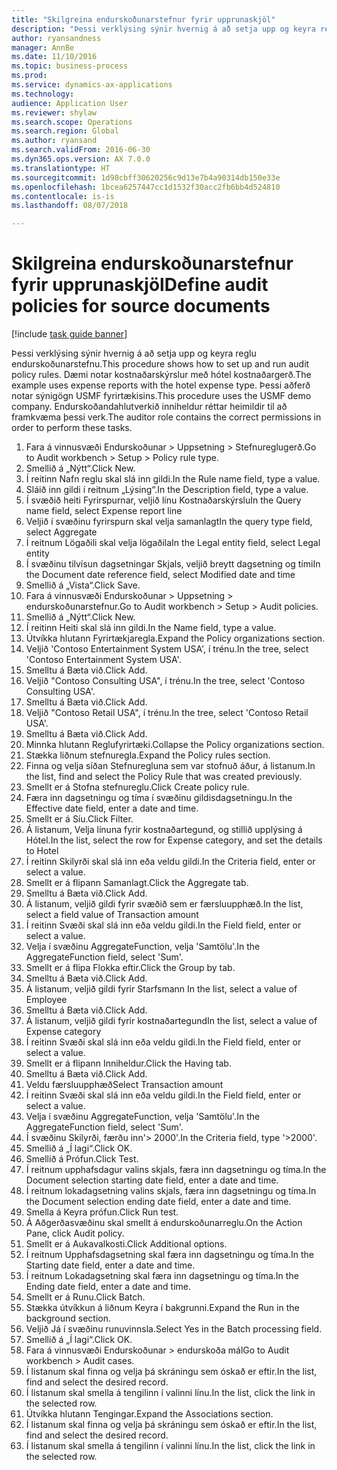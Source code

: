 ```yaml
--- 
title: "Skilgreina endurskoðunarstefnur fyrir upprunaskjöl"
description: "Þessi verklýsing sýnir hvernig á að setja upp og keyra reglu endurskoðunarstefnu."
author: ryansandness
manager: AnnBe
ms.date: 11/10/2016
ms.topic: business-process
ms.prod: 
ms.service: dynamics-ax-applications
ms.technology: 
audience: Application User
ms.reviewer: shylaw
ms.search.scope: Operations
ms.search.region: Global
ms.author: ryansand
ms.search.validFrom: 2016-06-30
ms.dyn365.ops.version: AX 7.0.0
ms.translationtype: HT
ms.sourcegitcommit: 1d98cbff30620256c9d13e7b4a90314db150e33e
ms.openlocfilehash: 1bcea6257447cc1d1532f30acc2fb6bb4d524810
ms.contentlocale: is-is
ms.lasthandoff: 08/07/2018

---
```

# <a name="define-audit-policies-for-source-documents"></a><span data-ttu-id="dad95-103">Skilgreina endurskoðunarstefnur fyrir upprunaskjöl</span><span class="sxs-lookup"><span data-stu-id="dad95-103">Define audit policies for source documents</span></span>

[!include [task guide banner](../../includes/task-guide-banner.md)]

<span data-ttu-id="dad95-104">Þessi verklýsing sýnir hvernig á að setja upp og keyra reglu endurskoðunarstefnu.</span><span class="sxs-lookup"><span data-stu-id="dad95-104">This procedure shows how to set up and run audit policy rules.</span></span> <span data-ttu-id="dad95-105">Dæmi notar kostnaðarskýrslur með hótel kostnaðargerð.</span><span class="sxs-lookup"><span data-stu-id="dad95-105">The example uses expense reports with the hotel expense type.</span></span> <span data-ttu-id="dad95-106">Þessi aðferð notar sýnigögn USMF fyrirtækisins.</span><span class="sxs-lookup"><span data-stu-id="dad95-106">This procedure uses the USMF demo company.</span></span> <span data-ttu-id="dad95-107">Endurskoðandahlutverkið inniheldur réttar heimildir til að framkvæma þessi verk.</span><span class="sxs-lookup"><span data-stu-id="dad95-107">The auditor role contains the correct permissions in order to perform these tasks.</span></span>

1. <span data-ttu-id="dad95-108">Fara á vinnusvæði Endurskoðunar > Uppsetning > Stefnureglugerð.</span><span class="sxs-lookup"><span data-stu-id="dad95-108">Go to Audit workbench > Setup > Policy rule type.</span></span>
2. <span data-ttu-id="dad95-109">Smellið á „Nýtt“.</span><span class="sxs-lookup"><span data-stu-id="dad95-109">Click New.</span></span>
3. <span data-ttu-id="dad95-110">Í reitinn Nafn reglu skal slá inn gildi.</span><span class="sxs-lookup"><span data-stu-id="dad95-110">In the Rule name field, type a value.</span></span>
4. <span data-ttu-id="dad95-111">Sláið inn gildi í reitnum „Lýsing“.</span><span class="sxs-lookup"><span data-stu-id="dad95-111">In the Description field, type a value.</span></span>
5. <span data-ttu-id="dad95-112">Í svæðið heiti Fyrirspurnar, veljið línu Kostnaðarskýrslu</span><span class="sxs-lookup"><span data-stu-id="dad95-112">In the Query name field, select Expense report line</span></span>
6. <span data-ttu-id="dad95-113">Veljið í svæðinu fyrirspurn skal velja samanlagt</span><span class="sxs-lookup"><span data-stu-id="dad95-113">In the query type field, select Aggregate</span></span>
7. <span data-ttu-id="dad95-114">Í reitnum Lögaðili skal velja lögaðila</span><span class="sxs-lookup"><span data-stu-id="dad95-114">In the Legal entity field, select Legal entity</span></span>
8. <span data-ttu-id="dad95-115">Í svæðinu tilvísun dagsetningar Skjals, veljið breytt dagsetning og tími</span><span class="sxs-lookup"><span data-stu-id="dad95-115">In the Document date reference field, select Modified date and time</span></span>
9. <span data-ttu-id="dad95-116">Smellið á „Vista“.</span><span class="sxs-lookup"><span data-stu-id="dad95-116">Click Save.</span></span>
10. <span data-ttu-id="dad95-117">Fara á vinnusvæði Endurskoðunar > Uppsetning > endurskoðunarstefnur.</span><span class="sxs-lookup"><span data-stu-id="dad95-117">Go to Audit workbench > Setup > Audit policies.</span></span>
11. <span data-ttu-id="dad95-118">Smellið á „Nýtt“.</span><span class="sxs-lookup"><span data-stu-id="dad95-118">Click New.</span></span>
12. <span data-ttu-id="dad95-119">Í reitinn Heiti skal slá inn gildi.</span><span class="sxs-lookup"><span data-stu-id="dad95-119">In the Name field, type a value.</span></span>
13. <span data-ttu-id="dad95-120">Útvíkka hlutann Fyrirtækjaregla.</span><span class="sxs-lookup"><span data-stu-id="dad95-120">Expand the Policy organizations section.</span></span>
14. <span data-ttu-id="dad95-121">Veljið 'Contoso Entertainment System USA', í trénu.</span><span class="sxs-lookup"><span data-stu-id="dad95-121">In the tree, select 'Contoso Entertainment System USA'.</span></span>
15. <span data-ttu-id="dad95-122">Smelltu á Bæta við.</span><span class="sxs-lookup"><span data-stu-id="dad95-122">Click Add.</span></span>
16. <span data-ttu-id="dad95-123">Veljið "Contoso Consulting USA", í trénu.</span><span class="sxs-lookup"><span data-stu-id="dad95-123">In the tree, select 'Contoso Consulting USA'.</span></span>
17. <span data-ttu-id="dad95-124">Smelltu á Bæta við.</span><span class="sxs-lookup"><span data-stu-id="dad95-124">Click Add.</span></span>
18. <span data-ttu-id="dad95-125">Veljið "Contoso Retail USA", í trénu.</span><span class="sxs-lookup"><span data-stu-id="dad95-125">In the tree, select 'Contoso Retail USA'.</span></span>
19. <span data-ttu-id="dad95-126">Smelltu á Bæta við.</span><span class="sxs-lookup"><span data-stu-id="dad95-126">Click Add.</span></span>
20. <span data-ttu-id="dad95-127">Minnka hlutann Reglufyrirtæki.</span><span class="sxs-lookup"><span data-stu-id="dad95-127">Collapse the Policy organizations section.</span></span>
21. <span data-ttu-id="dad95-128">Stækka liðnum stefnuregla.</span><span class="sxs-lookup"><span data-stu-id="dad95-128">Expand the Policy rules section.</span></span>
22. <span data-ttu-id="dad95-129">Finna og velja síðan Stefnuregluna sem var stofnuð áður, á listanum.</span><span class="sxs-lookup"><span data-stu-id="dad95-129">In the list, find and select the Policy Rule that was created previously.</span></span>
23. <span data-ttu-id="dad95-130">Smellt er á Stofna stefnureglu.</span><span class="sxs-lookup"><span data-stu-id="dad95-130">Click Create policy rule.</span></span>
24. <span data-ttu-id="dad95-131">Færa inn dagsetningu og tíma í svæðinu gildisdagsetningu.</span><span class="sxs-lookup"><span data-stu-id="dad95-131">In the Effective date field, enter a date and time.</span></span>
25. <span data-ttu-id="dad95-132">Smellt er á Síu.</span><span class="sxs-lookup"><span data-stu-id="dad95-132">Click Filter.</span></span>
26. <span data-ttu-id="dad95-133">Á listanum, Velja línuna fyrir kostnaðartegund, og stillið upplýsing á Hótel.</span><span class="sxs-lookup"><span data-stu-id="dad95-133">In the list, select the row for Expense category, and set the details to Hotel</span></span>
27. <span data-ttu-id="dad95-134">Í reitinn Skilyrði skal slá inn eða veldu gildi.</span><span class="sxs-lookup"><span data-stu-id="dad95-134">In the Criteria field, enter or select a value.</span></span>
28. <span data-ttu-id="dad95-135">Smellt er á flipann Samanlagt.</span><span class="sxs-lookup"><span data-stu-id="dad95-135">Click the Aggregate tab.</span></span>
29. <span data-ttu-id="dad95-136">Smelltu á Bæta við.</span><span class="sxs-lookup"><span data-stu-id="dad95-136">Click Add.</span></span>
30. <span data-ttu-id="dad95-137">Á listanum, veljið gildi fyrir svæðið sem er færsluupphæð.</span><span class="sxs-lookup"><span data-stu-id="dad95-137">In the list, select a field value of Transaction amount</span></span>
31. <span data-ttu-id="dad95-138">Í reitinn Svæði skal slá inn eða veldu gildi.</span><span class="sxs-lookup"><span data-stu-id="dad95-138">In the Field field, enter or select a value.</span></span>
32. <span data-ttu-id="dad95-139">Velja í svæðinu AggregateFunction, velja 'Samtölu'.</span><span class="sxs-lookup"><span data-stu-id="dad95-139">In the AggregateFunction field, select 'Sum'.</span></span>
33. <span data-ttu-id="dad95-140">Smellt er á flipa Flokka eftir.</span><span class="sxs-lookup"><span data-stu-id="dad95-140">Click the Group by tab.</span></span>
34. <span data-ttu-id="dad95-141">Smelltu á Bæta við.</span><span class="sxs-lookup"><span data-stu-id="dad95-141">Click Add.</span></span>
35. <span data-ttu-id="dad95-142">Á listanum, veljið gildi fyrir Starfsmann </span><span class="sxs-lookup"><span data-stu-id="dad95-142">In the list, select a value of Employee</span></span> 
36. <span data-ttu-id="dad95-143">Smelltu á Bæta við.</span><span class="sxs-lookup"><span data-stu-id="dad95-143">Click Add.</span></span>
37. <span data-ttu-id="dad95-144">Á listanum, veljið gildi fyrir kostnaðartegund</span><span class="sxs-lookup"><span data-stu-id="dad95-144">In the list, select a value of Expense category</span></span>
38. <span data-ttu-id="dad95-145">Í reitinn Svæði skal slá inn eða veldu gildi.</span><span class="sxs-lookup"><span data-stu-id="dad95-145">In the Field field, enter or select a value.</span></span>
39. <span data-ttu-id="dad95-146">Smellt er á flipann Inniheldur.</span><span class="sxs-lookup"><span data-stu-id="dad95-146">Click the Having tab.</span></span>
40. <span data-ttu-id="dad95-147">Smelltu á Bæta við.</span><span class="sxs-lookup"><span data-stu-id="dad95-147">Click Add.</span></span>
41. <span data-ttu-id="dad95-148">Veldu færsluupphæð</span><span class="sxs-lookup"><span data-stu-id="dad95-148">Select Transaction amount</span></span>
42. <span data-ttu-id="dad95-149">Í reitinn Svæði skal slá inn eða veldu gildi.</span><span class="sxs-lookup"><span data-stu-id="dad95-149">In the Field field, enter or select a value.</span></span>
43. <span data-ttu-id="dad95-150">Velja í svæðinu AggregateFunction, velja 'Samtölu'.</span><span class="sxs-lookup"><span data-stu-id="dad95-150">In the AggregateFunction field, select 'Sum'.</span></span>
44. <span data-ttu-id="dad95-151">Í svæðinu Skilyrði, færðu inn'> 2000'.</span><span class="sxs-lookup"><span data-stu-id="dad95-151">In the Criteria field, type '>2000'.</span></span>
45. <span data-ttu-id="dad95-152">Smellið á „Í lagi“.</span><span class="sxs-lookup"><span data-stu-id="dad95-152">Click OK.</span></span>
46. <span data-ttu-id="dad95-153">Smellið á Prófun.</span><span class="sxs-lookup"><span data-stu-id="dad95-153">Click Test.</span></span>
47. <span data-ttu-id="dad95-154">Í reitnum upphafsdagur valins skjals, færa inn dagsetningu og tíma.</span><span class="sxs-lookup"><span data-stu-id="dad95-154">In the Document selection starting date field, enter a date and time.</span></span>
48. <span data-ttu-id="dad95-155">Í reitnum lokadagsetning valins skjals, færa inn dagsetningu og tíma.</span><span class="sxs-lookup"><span data-stu-id="dad95-155">In the Document selection ending date field, enter a date and time.</span></span>
49. <span data-ttu-id="dad95-156">Smella á Keyra prófun.</span><span class="sxs-lookup"><span data-stu-id="dad95-156">Click Run test.</span></span>
50. <span data-ttu-id="dad95-157">Á Aðgerðasvæðinu skal smellt á endurskoðunarreglu.</span><span class="sxs-lookup"><span data-stu-id="dad95-157">On the Action Pane, click Audit policy.</span></span>
51. <span data-ttu-id="dad95-158">Smellt er á Aukavalkosti.</span><span class="sxs-lookup"><span data-stu-id="dad95-158">Click Additional options.</span></span>
52. <span data-ttu-id="dad95-159">Í reitnum Upphafsdagsetning skal færa inn dagsetningu og tíma.</span><span class="sxs-lookup"><span data-stu-id="dad95-159">In the Starting date field, enter a date and time.</span></span>
53. <span data-ttu-id="dad95-160">Í reitnum Lokadagsetning skal færa inn dagsetningu og tíma.</span><span class="sxs-lookup"><span data-stu-id="dad95-160">In the Ending date field, enter a date and time.</span></span>
54. <span data-ttu-id="dad95-161">Smellt er á Runu.</span><span class="sxs-lookup"><span data-stu-id="dad95-161">Click Batch.</span></span>
55. <span data-ttu-id="dad95-162">Stækka útvíkkun á liðnum Keyra í bakgrunni.</span><span class="sxs-lookup"><span data-stu-id="dad95-162">Expand the Run in the background section.</span></span>
56. <span data-ttu-id="dad95-163">Veljið Já í svæðinu runuvinnsla.</span><span class="sxs-lookup"><span data-stu-id="dad95-163">Select Yes in the Batch processing field.</span></span>
57. <span data-ttu-id="dad95-164">Smellið á „Í lagi“.</span><span class="sxs-lookup"><span data-stu-id="dad95-164">Click OK.</span></span>
58. <span data-ttu-id="dad95-165">Fara á vinnusvæði Endurskoðunar > endurskoða mál</span><span class="sxs-lookup"><span data-stu-id="dad95-165">Go to Audit workbench > Audit cases.</span></span>
59. <span data-ttu-id="dad95-166">Í listanum skal finna og velja þá skráningu sem óskað er eftir.</span><span class="sxs-lookup"><span data-stu-id="dad95-166">In the list, find and select the desired record.</span></span>
60. <span data-ttu-id="dad95-167">Í listanum skal smella á tengilinn í valinni línu.</span><span class="sxs-lookup"><span data-stu-id="dad95-167">In the list, click the link in the selected row.</span></span>
61. <span data-ttu-id="dad95-168">Útvíkka hlutann Tengingar.</span><span class="sxs-lookup"><span data-stu-id="dad95-168">Expand the Associations section.</span></span>
62. <span data-ttu-id="dad95-169">Í listanum skal finna og velja þá skráningu sem óskað er eftir.</span><span class="sxs-lookup"><span data-stu-id="dad95-169">In the list, find and select the desired record.</span></span>
63. <span data-ttu-id="dad95-170">Í listanum skal smella á tengilinn í valinni línu.</span><span class="sxs-lookup"><span data-stu-id="dad95-170">In the list, click the link in the selected row.</span></span>


